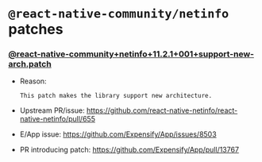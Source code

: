 # `@react-native-community/netinfo` patches

### [@react-native-community+netinfo+11.2.1+001+support-new-arch.patch](@react-native-community+netinfo+11.2.1+001+support-new-arch.patch)

- Reason:
  
    ```
    This patch makes the library support new architecture.
    ```
  
- Upstream PR/issue: https://github.com/react-native-netinfo/react-native-netinfo/pull/655
- E/App issue: https://github.com/Expensify/App/issues/8503
- PR introducing patch: https://github.com/Expensify/App/pull/13767
